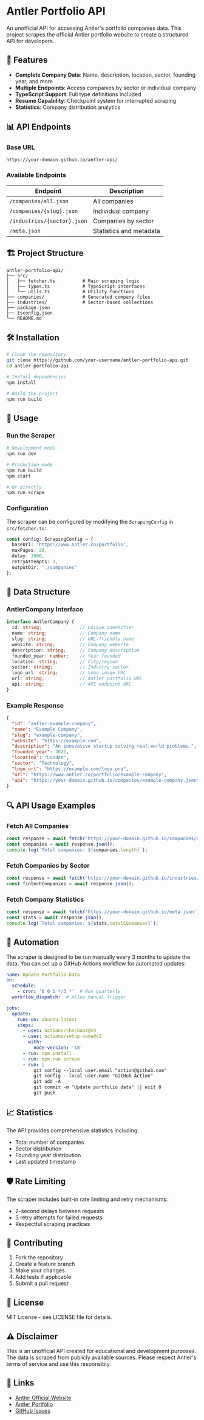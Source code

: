 # Antler Portfolio API

An unofficial API for accessing Antler's portfolio companies data. This project scrapes the official Antler portfolio website to create a structured API for developers.

## 🚀 Features

- **Complete Company Data**: Name, description, location, sector, founding year, and more
- **Multiple Endpoints**: Access companies by sector or individual company
- **TypeScript Support**: Full type definitions included
- **Resume Capability**: Checkpoint system for interrupted scraping
- **Statistics**: Company distribution analytics

## 📊 API Endpoints

### Base URL
```
https://your-domain.github.io/antler-api/
```

### Available Endpoints

| Endpoint | Description |
|----------|-------------|
| `/companies/all.json` | All companies |
| `/companies/{slug}.json` | Individual company |
| `/industries/{sector}.json` | Companies by sector |
| `/meta.json` | Statistics and metadata |

## 🏗️ Project Structure

```
antler-portfolio-api/
├── src/
│   ├── fetcher.ts          # Main scraping logic
│   ├── types.ts            # TypeScript interfaces
│   └── utils.ts            # Utility functions
├── companies/              # Generated company files
├── industries/             # Sector-based collections
├── package.json
├── tsconfig.json
└── README.md
```

## 🛠️ Installation

```bash
# Clone the repository
git clone https://github.com/your-username/antler-portfolio-api.git
cd antler-portfolio-api

# Install dependencies
npm install

# Build the project
npm run build
```

## 🔧 Usage

### Run the Scraper

```bash
# Development mode
npm run dev

# Production mode
npm run build
npm start

# Or directly
npm run scrape
```

### Configuration

The scraper can be configured by modifying the `ScrapingConfig` in `src/fetcher.ts`:

```typescript
const config: ScrapingConfig = {
  baseUrl: 'https://www.antler.co/portfolio',
  maxPages: 20,
  delay: 2000,
  retryAttempts: 3,
  outputDir: './companies'
};
```

## 📝 Data Structure

### AntlerCompany Interface

```typescript
interface AntlerCompany {
  id: string;              // Unique identifier
  name: string;            // Company name
  slug: string;            // URL-friendly name
  website: string;         // Company website
  description: string;     // Company description
  founded_year: number;    // Year founded
  location: string;        // City/region
  sector: string;          // Industry sector
  logo_url: string;        // Logo image URL
  url: string;             // Antler portfolio URL
  api: string;             // API endpoint URL
}
```

### Example Response

```json
{
  "id": "antler-example-company",
  "name": "Example Company",
  "slug": "example-company",
  "website": "https://example.com",
  "description": "An innovative startup solving real-world problems.",
  "founded_year": 2023,
  "location": "London",
  "sector": "Technology",
  "logo_url": "https://example.com/logo.png",
  "url": "https://www.antler.co/portfolio/example-company",
  "api": "https://your-domain.github.io/companies/example-company.json"
}
```

## 🔍 API Usage Examples

### Fetch All Companies

```javascript
const response = await fetch('https://your-domain.github.io/companies/all.json');
const companies = await response.json();
console.log(`Total companies: ${companies.length}`);
```

### Fetch Companies by Sector

```javascript
const response = await fetch('https://your-domain.github.io/industries/fintech.json');
const fintechCompanies = await response.json();
```

### Fetch Company Statistics

```javascript
const response = await fetch('https://your-domain.github.io/meta.json');
const stats = await response.json();
console.log(`Total companies: ${stats.totalCompanies}`);
```

## 🔄 Automation

The scraper is designed to be run manually every 3 months to update the data. You can set up a GitHub Actions workflow for automated updates:

```yaml
name: Update Portfolio Data
on:
  schedule:
    - cron: '0 0 1 */3 *'  # Run quarterly
  workflow_dispatch:  # Allow manual trigger

jobs:
  update:
    runs-on: ubuntu-latest
    steps:
      - uses: actions/checkout@v3
      - uses: actions/setup-node@v3
        with:
          node-version: '18'
      - run: npm install
      - run: npm run scrape
      - run: |
          git config --local user.email "action@github.com"
          git config --local user.name "GitHub Action"
          git add -A
          git commit -m "Update portfolio data" || exit 0
          git push
```

## 📈 Statistics

The API provides comprehensive statistics including:

- Total number of companies
- Sector distribution
- Founding year distribution
- Last updated timestamp

## 🛡️ Rate Limiting

The scraper includes built-in rate limiting and retry mechanisms:

- 2-second delays between requests
- 3 retry attempts for failed requests
- Respectful scraping practices

## 🤝 Contributing

1. Fork the repository
2. Create a feature branch
3. Make your changes
4. Add tests if applicable
5. Submit a pull request

## 📄 License

MIT License - see LICENSE file for details.

## ⚠️ Disclaimer

This is an unofficial API created for educational and development purposes. The data is scraped from publicly available sources. Please respect Antler's terms of service and use this responsibly.

## 🔗 Links

- [Antler Official Website](https://www.antler.co)
- [Antler Portfolio](https://www.antler.co/portfolio)
- [GitHub Issues](https://github.com/your-username/antler-portfolio-api/issues)